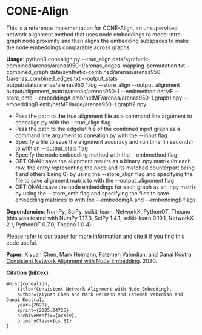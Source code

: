 # CONE-Align
This is a reference implementation for CONE-Align, an unsupervised network alignment method that uses node embeddings to model intra-graph node proximity and then aligns the embedding subspaces to make the node embeddings comparable across graphs.  

**Usage**: python3 conealign.py --true_align data/synthetic-combined/arenas/arenas950-1/arenas_edges-mapping-permutation.txt --combined_graph data/synthetic-combined/arenas/arenas950-1/arenas_combined_edges.txt --output_stats output/stats/arenas/arenas950_1.log --store_align --output_alignment output/alignment_matrix/arenas/arenas950-1 --embmethod netMF --store_emb --embeddingA emb/netMF/arenas/arenas950-1.graph1.npy --embeddingB emb/netMF/large/arenas950-1.graph2.npy

* Pass the path to the true alignment file as a command line argument to conealign.py with the --true_align flag
* Pass the path to the edgelist file of the combined input graph as a command line argument to conealign.py with the --input flag
* Specify a file to save the alignment accuracy and run time (in seconds) to with an --output_stats flag
* Specify the node embedding method with the --embmethod flag
* OPTIONAL: save the alignment results as a binary .npy matrix (in each row, the entry representing the node and its matched counterpart being 1 and others being 0) by using the --store_align flag and specifying the file to save alignment matrix to with the --output_alignment flag
* OPTIONAL: save the node embeddings for each graph as an .npy matrix by using the --store_emb flag and specifying the files to save embedding matrices to with the --embeddingA and --embeddingB flags

**Dependencies**: NumPy, SciPy, scikit-learn, NetworkX, PythonOT, Theano (this was tested with NumPy 1.17.3, SciPy 1.4.1, scikit-learn 0.19.1, NetworkX 2.1, PythonOT 0.7.0, Theano 1.0.4)

Please refer to our paper for more information and cite it if you find this code useful.  

**Paper**: Xiyuan Chen, Mark Heimann, Fatemeh Vahedian, and Danai Koutra. <a href="https://arxiv.org/pdf/2005.04725.pdf">Consistent Network Alignment with Node Embedding</a>. 2020.

**Citation (bibtex)**:

```
@misc{conealign,
    title={Consistent Network Alignment with Node Embedding},
    author={Xiyuan Chen and Mark Heimann and Fatemeh Vahedian and Danai Koutra},
    year={2020},
    eprint={2005.04725},
    archivePrefix={arXiv},
    primaryClass={cs.SI}
}
```
